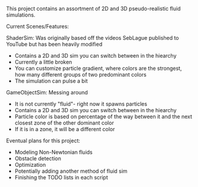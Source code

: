 This project contains an assortment of 2D and 3D pseudo-realistic fluid simulations. 

Current Scenes/Features:

ShaderSim: Was originally based off the videos SebLague published to YouTube but has been heavily modified
- Contains a 2D and 3D sim you can switch between in the hiearchy
- Currently a little broken
- You can customize particle gradient, where colors are the strongest, how many different groups of two predominant colors
- The simulation can pulse a bit

GameObjectSim: Messing around
- It is not currently "fluid"- right now it spawns particles
- Contains a 2D and 3D sim you can switch between in the hiearchy
- Particle color is based on percentage of the way between it and the next closest zone of the other dominant color
- If it is in a zone, it will be a different color

Eventual plans for this project:
- Modeling Non-Newtonian fluids
- Obstacle detection
- Optimization
- Potentially adding another method of fluid sim
- Finishing the TODO lists in each script
